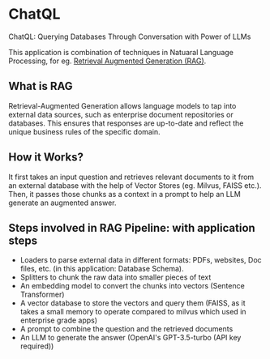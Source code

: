 # ChatQL
ChatQL: Querying Databases Through Conversation with Power of LLMs

This application is combination of techniques in Natuaral Language Processing, for eg. [Retrieval Augmented Generation (RAG)](https://arxiv.org/abs/2005.11401).

## What is RAG
Retrieval-Augmented Generation allows language models to tap into external data sources, such as enterprise document repositories or databases. This ensures that responses are up-to-date and reflect the unique business rules of the specific domain.

## How it Works?
It first takes an input question and retrieves relevant documents to it from an external database with the help of Vector Stores (eg. Milvus, FAISS etc.). Then, it passes those chunks as a context in a prompt to help an LLM generate an augmented answer.

## Steps involved in RAG Pipeline: with application steps
- Loaders to parse external data in different formats: PDFs, websites, Doc files, etc. (in this application: Database Schema).
- Splitters to chunk the raw data into smaller pieces of text
- An embedding model to convert the chunks into vectors (Sentence Transformer)
- A vector database to store the vectors and query them (FAISS, as it takes a small memory to operate compared to milvus which used in enterprise grade apps)
- A prompt to combine the question and the retrieved documents
- An LLM to generate the answer (OpenAI's GPT-3.5-turbo (API key required))
